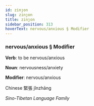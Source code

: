 ```yaml
---
id: zinȷon
slug: zinȷon
title: zinȷon
sidebar_position: 313
hoverText: nervous/anxious § Modifier
---
```


### nervous/anxious § Modifier

**Verb**: to be nervous/anxious

**Noun**: nervousness/anxiety

**Modifier**: nervous/anxious

Chinese 緊張 jǐnzhāng 

*Sino-Tibetan Language Family*